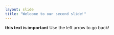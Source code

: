 ```yaml
---
layout: slide
title: "Welcome to our second slide!"
---
```

**this text is important**
Use the left arrow to go back!
